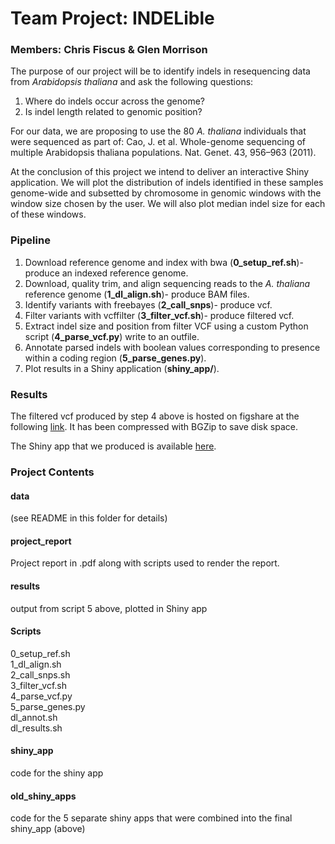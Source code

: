 # Team Project: INDELible

### Members: Chris Fiscus & Glen Morrison

The purpose of our project will be to identify indels in resequencing data from *Arabidopsis thaliana* and ask the following questions:  

1. Where do indels occur across the genome?  
2. Is indel length related to genomic position? 

For our data, we are proposing to use the 80 *A. thaliana* individuals that were sequenced as part of: 
Cao, J. et al. Whole-genome sequencing of multiple Arabidopsis thaliana populations. Nat. Genet. 43, 956–963 (2011).  

At the conclusion of this project we intend to deliver an interactive Shiny application. We will plot the distribution of indels identified in these samples genome-wide and subsetted by chromosome in genomic windows with the window size chosen by the user. We will also plot median indel size for each of these windows. 

### Pipeline
1. Download reference genome and index with bwa (**0_setup_ref.sh**)- produce an indexed reference genome.  
2. Download, quality trim, and align sequencing reads to the *A. thaliana* reference genome (**1_dl_align.sh**)- produce BAM files. 
3. Identify variants with freebayes (**2_call_snps**)- produce vcf. 
4. Filter variants with vcffilter (**3_filter_vcf.sh**)- produce filtered vcf. 
5. Extract indel size and position from filter VCF using a custom Python script (**4_parse_vcf.py**) write to an outfile. 
6. Annotate parsed indels with boolean values corresponding to presence within a coding region (**5_parse_genes.py**). 
7. Plot results in a Shiny application (**shiny_app/**).  

### Results  
The filtered vcf produced by step 4 above is hosted on figshare at the following [link](https://figshare.com/s/77cb4ee59e590e5058d8). It has been compressed with BGZip to save disk space. 

The Shiny app that we produced is available [here](https://cjfiscus.shinyapps.io/shiny_app/). 

### Project Contents
#### data
(see README in this folder for details)  

#### project_report  
Project report in .pdf along with scripts used to render the report. 

#### results
output from script 5 above, plotted in Shiny app

#### Scripts
0_setup_ref.sh  
1_dl_align.sh  
2_call_snps.sh  
3_filter_vcf.sh  
4_parse_vcf.py  
5_parse_genes.py    
dl_annot.sh   
dl_results.sh

#### shiny_app
code for the shiny app 

#### old_shiny_apps
code for the 5 separate shiny apps that were combined into the final shiny_app (above)


 
